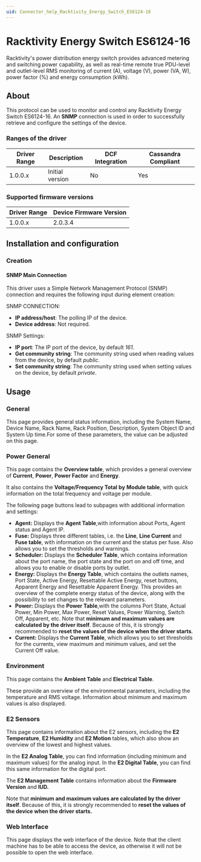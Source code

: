 ```yaml
---
uid: Connector_help_Racktivity_Energy_Switch_ES6124-16
---
```


# Racktivity Energy Switch ES6124-16

Racktivity's power distribution energy switch provides advanced metering and switching power capability, as well as real-time remote true PDU-level and outlet-level RMS monitoring of current (A), voltage (V), power (VA, W), power factor (%) and energy consumption (kWh).

## About

This protocol can be used to monitor and control any Racktivity Energy Switch ES6124-16. An **SNMP** connection is used in order to successfully retrieve and configure the settings of the device.

### Ranges of the driver

| **Driver Range** | **Description** | **DCF Integration** | **Cassandra Compliant** |
|------------------|-----------------|---------------------|-------------------------|
| 1.0.0.x          | Initial version | No                  | Yes                     |

### Supported firmware versions

| **Driver Range** | **Device Firmware Version** |
|------------------|-----------------------------|
| 1.0.0.x          | 2.0.3.4                     |

## Installation and configuration

### Creation

#### SNMP Main Connection

This driver uses a Simple Network Management Protocol (SNMP) connection and requires the following input during element creation:

SNMP CONNECTION:

- **IP address/host**: The polling IP of the device.
- **Device address**: Not required.

SNMP Settings:

- **IP port**: The IP port of the device, by default *161*.
- **Get community string**: The community string used when reading values from the device, by default *public*.
- **Set community string**: The community string used when setting values on the device, by default *private*.

## Usage

### General

This page provides general status information, including the System Name, Device Name, Rack Name, Rack Position, Description, System Object ID and System Up time.For some of these parameters, the value can be adjusted on this page.

### Power General

This page contains the **Overview table**, which provides a general overview of **Current**, **Power**, **Power Factor** and **Energy**.

It also contains the **Voltage/Frequency Total** **by** **Module table**, with quick information on the total frequency and voltage per module.

The following page buttons lead to subpages with additional information and settings:

- **Agent:** Displays the **Agent Table**,with information about Ports, Agent status and Agent IP.
- **Fuse:** Displays three different tables, i.e. the **Line**, **Line Current** and **Fuse table**, with information on the current and the status per fuse. Also allows you to set the thresholds and warnings.
- **Scheduler:** Displays the **Scheduler Table**, which contains information about the port name, the port state and the port on and off time, and allows you to enable or disable ports by outlet.
- **Energy:** Displays the **Energy Table**, which contains the outlets names, Port State, Active Energy, Resettable Active Energy, reset buttons, Apparent Energy and Resettable Apparent Energy. This provides an overview of the complete energy status of the device, along with the possibility to set changes to the relevant parameters.
- **Power:** Displays the **Power Table**,with the columns Port State, Actual Power, Min Power, Max Power, Reset Values, Power Warning, Switch Off, Apparent, etc. Note that **minimum and maximum values are calculated by the driver itself**. Because of this, it is strongly recommended to **reset the values of the device when the driver starts**.
- **Current:** Displays the **Current Table**, which allows you to set thresholds for the currents, view maximum and minimum values, and set the Current Off value.

### Environment

This page contains the **Ambient Table** and **Electrical Table**.

These provide an overview of the environmental parameters, including the temperature and RMS voltage. Information about minimum and maximum values is also displayed.

### E2 Sensors

This page contains information about the E2 sensors, including the **E2 Temperature**, **E2 Humidity** and **E2 Motion** tables, which also show an overview of the lowest and highest values.

In the **E2 Analog Table**, you can find information (including minimum and maximum values) for the analog input. In the **E2 Digital Table**, you can find this same information for the digital port.

The **E2 Management Table** contains information about the **Firmware Version** and **IUD.**

Note that **minimum and maximum values are calculated by the driver itself**. Because of this, it is strongly recommended to **reset the values of the device when the driver starts.**

### Web Interface

This page displays the web interface of the device. Note that the client machine has to be able to access the device, as otherwise it will not be possible to open the web interface.
